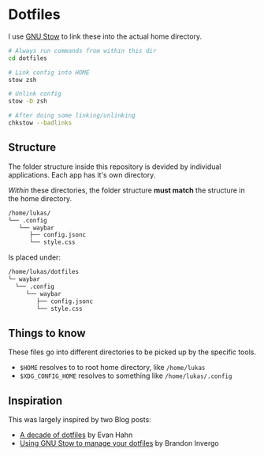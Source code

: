 # Dotfiles

I use [GNU Stow](https://www.gnu.org/software/stow/manual/stow.html#Installing-Packages) to link these into the actual home directory.

```bash
# Always run commands from within this dir
cd dotfiles

# Link config into HOME
stow zsh

# Unlink config
stow -D zsh

# After doing some linking/unlinking
chkstow --badlinks
```

## Structure

The folder structure inside this repository is devided by individual applications. Each app has it's own directory.

_Within_ these directories, the folder structure **must match** the structure in the home directory.

```bash
/home/lukas/
└── .config
   └── waybar
      ├── config.jsonc
      └── style.css
```

Is placed under:

```bash
/home/lukas/dotfiles
└─ waybar
  └── .config
     └── waybar
        ├── config.jsonc
        └── style.css
```

## Things to know

These files go into different directories to be picked up by the specific tools.

* `$HOME` resolves to to root home directory, like `/home/lukas`
* `$XDG_CONFIG_HOME` resolves to something like `/home/lukas/.config`

## Inspiration

This was largely inspired by two Blog posts:

* [A decade of dotfiles](https://evanhahn.com/a-decade-of-dotfiles/) by Evan Hahn
* [Using GNU Stow to manage your dotfiles](https://brandon.invergo.net/news/2012-05-26-using-gnu-stow-to-manage-your-dotfiles.html) by Brandon Invergo

